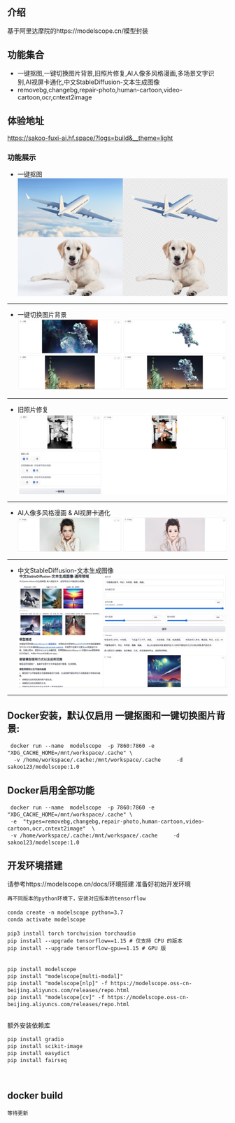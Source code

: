 ## 介绍
  基于阿里达摩院的https://modelscope.cn/模型封装

## 功能集合
- 一键抠图,一键切换图片背景,旧照片修复,AI人像多风格漫画,多场景文字识别,AI视屏卡通化,中文StableDiffusion-文本生成图像
-  removebg,changebg,repair-photo,human-cartoon,video-cartoon,ocr,cntext2image

## 体验地址
https://sakoo-fuxi-ai.hf.space/?logs=build&__theme=light

### 功能展示
- 一键抠图
![图片](./images/通用抠图.png)

<hr>

- 一键切换图片背景
![图片](./images/changebg.jpg)
<hr>

- 旧照片修复
![图片](./images/photorepiar.jpg)
<hr>

- AI人像多风格漫画 & AI视屏卡通化
![图片](./images/cartoon.jpg)
<hr>

- 中文StableDiffusion-文本生成图像
![图片](./images/wenshengtufull.jpg)
<hr>


## Docker安装，默认仅启用 一键抠图和一键切换图片背景:
```
 docker run --name  modelscope  -p 7860:7860 -e  "XDG_CACHE_HOME=/mnt/workspace/.cache" \
  -v /home/workspace/.cache:/mnt/workspace/.cache     -d   sakoo123/modelscope:1.0

```

## Docker启用全部功能
```
 docker run --name  modelscope  -p 7860:7860 -e  "XDG_CACHE_HOME=/mnt/workspace/.cache" \
 -e  "types=removebg,changebg,repair-photo,human-cartoon,video-cartoon,ocr,cntext2image"  \ 
 -v /home/workspace/.cache:/mnt/workspace/.cache     -d   sakoo123/modelscope:1.0
```

## 开发环境搭建



请参考https://modelscope.cn/docs/环境搭建  准备好初始开发环境

```
再不同版本的python环境下，安装对应版本的tensorflow

conda create -n modelscope python=3.7
conda activate modelscope

pip3 install torch torchvision torchaudio
pip install --upgrade tensorflow==1.15 # 仅支持 CPU 的版本
pip install --upgrade tensorflow-gpu==1.15 # GPU 版


pip install modelscope
pip install "modelscope[multi-modal]"
pip install "modelscope[nlp]" -f https://modelscope.oss-cn-beijing.aliyuncs.com/releases/repo.html
pip install "modelscope[cv]" -f https://modelscope.oss-cn-beijing.aliyuncs.com/releases/repo.html


```
额外安装依赖库

```
pip install gradio 
pip install scikit-image
pip install easydict
pip install fairseq



```



## docker build

```
等待更新
```

        
